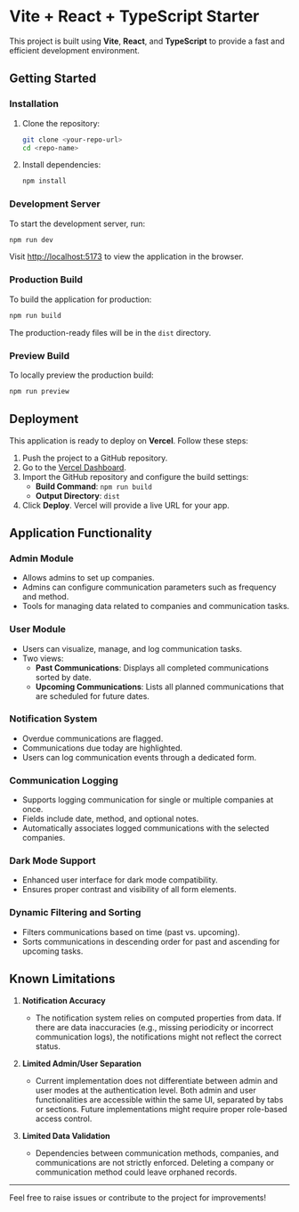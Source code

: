 # Vite + React + TypeScript Starter

This project is built using **Vite**, **React**, and **TypeScript** to provide a fast and efficient development environment.

## **Getting Started**

### **Installation**

1. Clone the repository:
   ```bash
   git clone <your-repo-url>
   cd <repo-name>
   ```

2. Install dependencies:
   ```bash
   npm install
   ```

### **Development Server**

To start the development server, run:
```bash
npm run dev
```
Visit [http://localhost:5173](http://localhost:5173) to view the application in the browser.

### **Production Build**

To build the application for production:
```bash
npm run build
```
The production-ready files will be in the `dist` directory.

### **Preview Build**

To locally preview the production build:
```bash
npm run preview
```

## **Deployment**

This application is ready to deploy on **Vercel**. Follow these steps:

1. Push the project to a GitHub repository.
2. Go to the [Vercel Dashboard](https://vercel.com/).
3. Import the GitHub repository and configure the build settings:
   - **Build Command**: `npm run build`
   - **Output Directory**: `dist`
4. Click **Deploy**. Vercel will provide a live URL for your app.

## **Application Functionality**

### **Admin Module**
- Allows admins to set up companies.
- Admins can configure communication parameters such as frequency and method.
- Tools for managing data related to companies and communication tasks.

### **User Module**
- Users can visualize, manage, and log communication tasks.
- Two views:
  - **Past Communications**: Displays all completed communications sorted by date.
  - **Upcoming Communications**: Lists all planned communications that are scheduled for future dates.

### **Notification System**
- Overdue communications are flagged.
- Communications due today are highlighted.
- Users can log communication events through a dedicated form.

### **Communication Logging**
- Supports logging communication for single or multiple companies at once.
- Fields include date, method, and optional notes.
- Automatically associates logged communications with the selected companies.

### **Dark Mode Support**
- Enhanced user interface for dark mode compatibility.
- Ensures proper contrast and visibility of all form elements.

### **Dynamic Filtering and Sorting**
- Filters communications based on time (past vs. upcoming).
- Sorts communications in descending order for past and ascending for upcoming tasks.

## **Known Limitations**

1. **Notification Accuracy**
   - The notification system relies on computed properties from data. If there are data inaccuracies (e.g., missing periodicity or incorrect communication logs), the notifications might not reflect the correct status.

2. **Limited Admin/User Separation**
   - Current implementation does not differentiate between admin and user modes at the authentication level. Both admin and user functionalities are accessible within the same UI, separated by tabs or sections. Future implementations might require proper role-based access control.

3. **Limited Data Validation**
   - Dependencies between communication methods, companies, and communications are not strictly enforced. Deleting a company or communication method could leave orphaned records.

---

Feel free to raise issues or contribute to the project for improvements!


